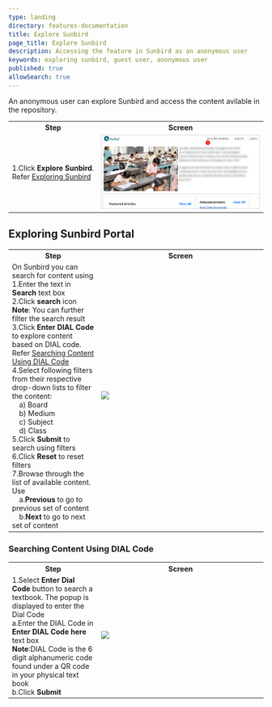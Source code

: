 ```yaml
---
type: landing
directory: features-documentation
title: Explore Sunbird
page_title: Explore Sunbird
description: Accessing the feature in Sunbird as an anonymous user 
keywords: exploring sunbird, guest user, anonymous user
published: true
allowSearch: true
---
```

An anonymous user can explore Sunbird and access the content avilable in the repository. 

<table>
	<tr>
		<th style="width:35%;">Step</th>
		<th style="width:65%;">Screen</th>
	</tr>
	<tr>
		<td>1.Click <b>Explore Sunbird</b>. Refer <a href="pages/features-documentation/explore_sunbird#exploring-sunbird-portal">Exploring Sunbird</a> 
    </td>
	  <td><img src="pages/features-documentation/images/explore_sunbird/explore_sunbird.png"></td>
	</tr>
</table>
	
## Exploring Sunbird Portal

<table>
  <tr>
    <th style="width:35%;"><b>Step</b></th>
    <th style="width:65%;"><b>Screen</b></th>
  </tr>
  <tr>
   <td>On Sunbird you can search for content using
   <br>1.Enter the text in <b>Search</b> text box 
   <br>2.Click <b>search</b> icon 
   <br><b>Note</b>: You can further filter the search result
   <br>3.Click <b>Enter DIAL Code</b> to explore content based on DIAL code. Refer <a href="pages/features-documentation/explore_sunbird#searching-content-using-DIAL-code">Searching Content Using DIAL Code</a>
   <br>4.Select following filters from their respective drop-down lists to filter the content: 
     <br>&emsp;a) Board 
     <br>&emsp;b) Medium  
     <br>&emsp;c) Subject 
     <br>&emsp;d) Class 
   <br>5.Click <b>Submit</b> to search using filters
   <br>6.Click <b>Reset</b> to reset filters 
   <br>7.Browse through the list of available content. Use 
   <br>&emsp;a.<b>Previous</b> to go to previous set of content 
   <br>&emsp;b.<b>Next</b> to go to next set of content 
   </td>
   <td><img src="pages/features-documentation/images/explore_sunbird/exploring_sunbird.png">
   </td>
	</tr>
</table>

### Searching Content Using DIAL Code

<table>
  <tr>
    <th style="width:35%;"><b>Step</b></th>
    <th style="width:65%;"><b>Screen</b></th>
  </tr>
  <tr>
  <td>1.Select <b>Enter Dial Code</b> button to search a textbook. The popup is displayed to enter the Dial Code
    <br>a.Enter the DIAL Code in <b>Enter DIAL Code here</b> text box
    <br><b>Note</b>:DIAL Code is the 6 digit alphanumeric code found under a QR code in your physical text book 
    <br>b.Click <b>Submit</b>
  </td>
  <td><img src="pages/features-documentation/images/explore_sunbird/exploring_sunbird_dial.png"></td>
	</tr>
</table>
   

